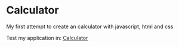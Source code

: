 # Calculator
My first attempt to create an calculator with javascript, html and css

Test my application in: [Calculator](https://devmathcoelho.github.io/Calculator/)
